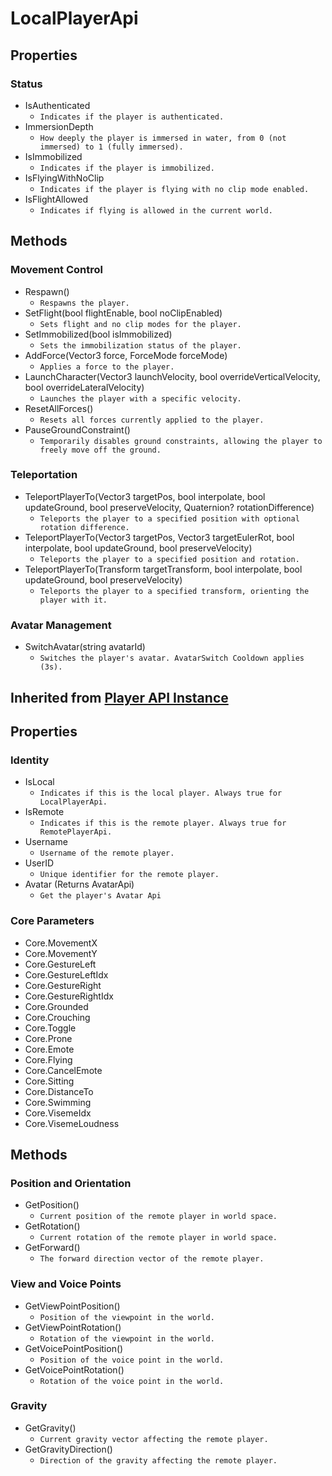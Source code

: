 # LocalPlayerApi

## **Properties**

### Status
- IsAuthenticated
  - `Indicates if the player is authenticated.`
- ImmersionDepth
  - `How deeply the player is immersed in water, from 0 (not immersed) to 1 (fully immersed).`
- IsImmobilized
  - `Indicates if the player is immobilized.`
- IsFlyingWithNoClip
  - `Indicates if the player is flying with no clip mode enabled.`
- IsFlightAllowed
  - `Indicates if flying is allowed in the current world.`

## **Methods**

### Movement Control
- Respawn()
  - `Respawns the player.`
- SetFlight(bool flightEnable, bool noClipEnabled)
  - `Sets flight and no clip modes for the player.`
- SetImmobilized(bool isImmobilized)
  - `Sets the immobilization status of the player.`
- AddForce(Vector3 force, ForceMode forceMode)
  - `Applies a force to the player.`
- LaunchCharacter(Vector3 launchVelocity, bool overrideVerticalVelocity, bool overrideLateralVelocity)
  - `Launches the player with a specific velocity.`
- ResetAllForces()
  - `Resets all forces currently applied to the player.`
- PauseGroundConstraint()
  - `Temporarily disables ground constraints, allowing the player to freely move off the ground.`

### Teleportation
- TeleportPlayerTo(Vector3 targetPos, bool interpolate, bool updateGround, bool preserveVelocity, Quaternion? rotationDifference)
  - `Teleports the player to a specified position with optional rotation difference.`
- TeleportPlayerTo(Vector3 targetPos, Vector3 targetEulerRot, bool interpolate, bool updateGround, bool preserveVelocity)
  - `Teleports the player to a specified position and rotation.`
- TeleportPlayerTo(Transform targetTransform, bool interpolate, bool updateGround, bool preserveVelocity)
  - `Teleports the player to a specified transform, orienting the player with it.`

### Avatar Management
- SwitchAvatar(string avatarId)
  - `Switches the player's avatar. AvatarSwitch Cooldown applies (3s).`

## Inherited from [Player API Instance](./player-api-base.md)

## **Properties**

### Identity
- IsLocal
  - `Indicates if this is the local player. Always true for LocalPlayerApi.`
- IsRemote
  - `Indicates if this is the remote player. Always true for RemotePlayerApi.`
- Username
  - `Username of the remote player.`
- UserID
  - `Unique identifier for the remote player.`
- Avatar (Returns AvatarApi)
  - `Get the player's Avatar Api`

### Core Parameters
- Core.MovementX
- Core.MovementY
- Core.GestureLeft
- Core.GestureLeftIdx
- Core.GestureRight
- Core.GestureRightIdx
- Core.Grounded
- Core.Crouching
- Core.Toggle
- Core.Prone
- Core.Emote
- Core.Flying
- Core.CancelEmote
- Core.Sitting
- Core.DistanceTo
- Core.Swimming
- Core.VisemeIdx
- Core.VisemeLoudness

## **Methods**

### Position and Orientation
- GetPosition()
  - `Current position of the remote player in world space.`
- GetRotation()
  - `Current rotation of the remote player in world space.`
- GetForward()
  - `The forward direction vector of the remote player.`

### View and Voice Points
- GetViewPointPosition()
  - `Position of the viewpoint in the world.`
- GetViewPointRotation()
  - `Rotation of the viewpoint in the world.`
- GetVoicePointPosition()
  - `Position of the voice point in the world.`
- GetVoicePointRotation()
  - `Rotation of the voice point in the world.`

### Gravity
- GetGravity()
  - `Current gravity vector affecting the remote player.`
- GetGravityDirection()
  - `Direction of the gravity affecting the remote player.`
